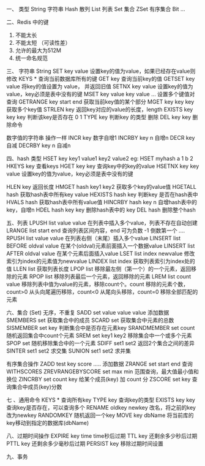 一、 类型
  String 字符串
  Hash   散列
  List   列表
  Set    集合
  ZSet   有序集合
  Bit
  ...
  
二、Redis 中的键
  1. 不能太长
  2. 不能太短 （可读性差）
  3. 允许的最大为512M
  4. 统一命名规范
  
三、 字符串 String
  SET key value 设置key的值为value，如果已经存在value则修改
  KEYS *  查询当前数据库所有的键
  GET key 查询当前key的值
  GETSET key value 将key的值设置为 value， 并返回旧值
  SETNX key value 设置key的值为value，key必须是表中没有的键
  MSET key value key value ... 设置多个键值对
查询
  GETRANGE key start end 获取当前key值的某个部分
  MGET key key key  获取多个key值
  STRLEN key 返回key对应的value的长度，length
  EXISTS key key key 判断该key是否存在 0 1
  TYPE key 判断key 的类型
删除
  DEL key key 删除命令

数字值的字符串
  操作一样
  INCR key 数字自增1
  INCRBY key n  自增n
  DECR key 自减
  DECRBY key n  自减n

四、hash 类型
  HSET key key1 value1 key2 value2 
   eg: HSET myhash a 1 b 2
  HKEYS key 查看keys
  HGET key key 查询key中的key的value
  HSETNX key key value 设置key的值为value，key必须是表中没有的键
  
  HLEN key 返回长度
  HMGET hash key1 key2 获取多个key的value值
  HGETALL hash 获取hash表中所有key value
  HEXISTS hash  key 判断key 是否在hash表中
  HVALS hash 获取hash表中所有value值
  HINCRBY hash key n 自增hash表中的key，自增n
  HDEL hash key key 删除hash表中的 key
  DEL hash 删除整个hash
  
五、列表
  LPUSH list value value 在列表中插入多个value，列表不存在自动创建
  LRANGE list start end  查询列表区间内容，end 可为负数 -1 倒数第一个 ....
  RPUSH list value value 在列表右侧（末尾）插入多个value
  LINSERT list BEFORE oldval value 在某个(oldval)元素前面插入一个数据value
  LINSERT list AFTER oldval value 在某个元素后面插入value
  LSET list index newvalue 修改索引为index的元素值为newvalue
  LINDEX list index 获取列表索引为index处的值
  LLEN list 获取列表长度
  LPOP list 移除最左侧（第一个）的一个元素，返回移除的元素
  RPOP list 移除列表最后一个元素，返回移除的元素
  LREM list count value 移除列表中值为value的元素，移除count个。count 移除的元素个数，count>0 从头向尾遍历移除，count<0 从尾向头移除，count=0 移除全部匹配的元素
  
六、集合 (Set) 无序，不重复
  SADD set value value value 添加数据
  SMEMBERS set 获取集合中的成员
  SCARD set 获取集合中元素的总数
  SISMEMBER set key 判断集合中是否存在元素key
  SRANDMEMBER set count 随机返回集合中count个元素
  SREM set key1 key2 移除集合中一个或多个元素
  SPOP set 随机移除集合中的一个元素
  SDIFF set1 set2 返回2个集合之间的差异
  SINTER set1 set2 求交集
  SUNION set1 set2 求并集
  
  有序集合操作
  ZADD test key score ..... 添加数据
  ZRANGE set start end 查询 WITHSCORES
  ZREVRANGEBYSCORE set max min 范围查询，最大值最小值和换位
  ZINCRBY set count key 给某个成员(key) 加 count 分
  ZSCORE set key 查询集合中成员(key)分数
 
七 、通用命令
  KEYS * 查询所有key 
  TYPE key 查询key的类型
  EXISTS key key  查询key是否存在，可以查询多个
  RENAME oldkey newkey 改名，将之前的key改为newkey
  RANDOMKEY 随机返回一个key
  MOVE key dbName 将当前库的key移动到指定的数据库(dbName)
  
八、过期时间操作
  EXPIRE key time time秒后过期
  TTL key 还剩余多少秒后过期
  PTTL key 还剩余多少毫秒后过期
  PERSIST key 移除过期时间设置 

九、事务

